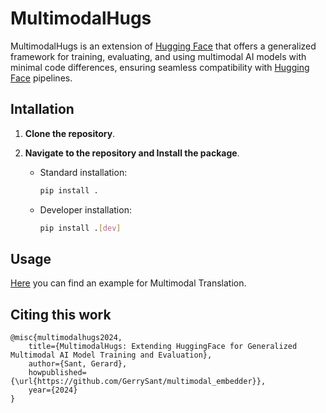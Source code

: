 # MultimodalHugs

MultimodalHugs is an extension of [Hugging Face](https://huggingface.co/) that offers a generalized framework for training, evaluating, and using multimodal AI models with minimal code differences, ensuring seamless compatibility with [Hugging Face](https://huggingface.co/) pipelines.

## Intallation

1. **Clone the repository**.
2. **Navigate to the repository and Install the package**.

    - Standard installation:


        ```bash
        pip install .
        ```

    - Developer installation:
        ```bash
        pip install .[dev]
        ```

## Usage

[Here](/examples/multimodal_translation/) you can find an example for Multimodal Translation.


## Citing this work

```
@misc{multimodalhugs2024, 
    title={MultimodalHugs: Extending HuggingFace for Generalized Multimodal AI Model Training and Evaluation},
    author={Sant, Gerard},
    howpublished={\url{https://github.com/GerrySant/multimodal_embedder}},
    year={2024}
}
```
